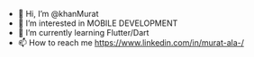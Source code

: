 - 👋 Hi, I’m @khanMurat
- 👀 I’m interested in MOBILE DEVELOPMENT
- 🌱 I’m currently learning Flutter/Dart
- 📫 How to reach me https://www.linkedin.com/in/murat-ala-/

<!---
khanMurat/khanMurat is a ✨ special ✨ repository because its `README.md` (this file) appears on your GitHub profile.
You can click the Preview link to take a look at your changes.
--->
